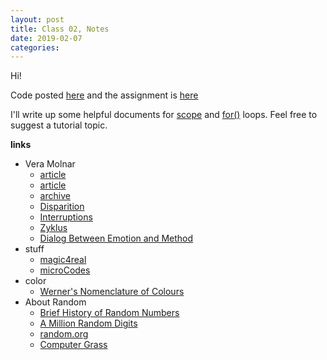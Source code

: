 ```yaml
---
layout: post
title: Class 02, Notes
date: 2019-02-07
categories:
---
```


Hi!

Code posted [here](https://github.com/ajbajb/ARTTECH3135-spring2019) and the assignment is [here](https://ajbajb.github.io/ARTTECH3135-spring2019/assignments/02a.html)


I'll write up some helpful documents for [scope](_) and [for()](_) loops. Feel free to suggest a tutorial topic.


__links__

- Vera Molnar
    - [article](https://frieze.com/article/vera-molnar)
    - [article](https://hyperallergic.com/437834/vera-molnar-drawings-1949-1986-senior-and-shopmaker-gallery-2018/)
    - [archive](http://dam.org/artists/phase-one/vera-molnar/artworks-bodies-of-work)
    - [Disparition](http://dada.compart-bremen.de/item/artwork/130)
    - [Interruptions](http://dam.org/artists/phase-one/vera-molnar/artworks-bodies-of-work/works-from-the-1960s-70s)
    - [Zyklus](http://dada.compart-bremen.de/item/artwork/128)
    - [Dialog Between Emotion and Method](http://dada.compart-bremen.de/item/artwork/127)
- stuff
    - [magic4real](https://larkvcr.com/projects/magic4real/)
    - [microCodes](https://web.archive.org/web/20120418044302/http://pallit.lhi.is/microcodes)
- color
    - [Werner's Nomenclature of Colours](https://www.c82.net/werner/)
- About Random
    - [Brief History of Random Numbers](https://medium.freecodecamp.org/a-brief-history-of-random-numbers-9498737f5b6c)
    - [A Million Random Digits](http://www.servinglibrary.org/journal/3/a-million-random-digits)
    - [random.org](https://www.random.org/)
    - [Computer Grass](https://www.atariarchives.org/artist/sec5.php)
